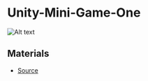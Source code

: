 # Unity-Mini-Game-One

![Alt text](Screen%20Shot%202020-05-21%20at%209.52.32%20PM.png?raw=true "Title")

## Materials
- [Source](https://itch.io/game-assets/free/tag-pixel-art)
